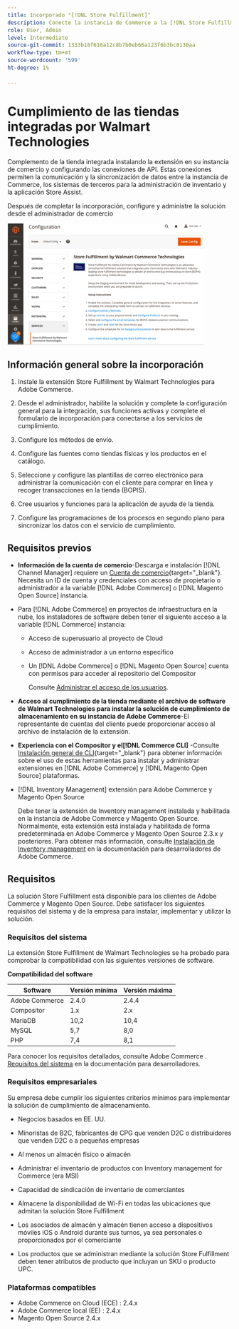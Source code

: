 ```yaml
---
title: Incorporado "[!DNL Store Fulfillment]"
description: Conecte la instancia de Commerce a la [!DNL Store Fulfillment Manager] completando algunos pasos de integración.
role: User, Admin
level: Intermediate
source-git-commit: 1333b18f610a12c8b7b0eb66a123f6b3bc8130aa
workflow-type: tm+mt
source-wordcount: '599'
ht-degree: 1%

---
```



# Cumplimiento de las tiendas integradas por Walmart Technologies

Complemento de la tienda integrada instalando la extensión en su instancia de comercio y configurando las conexiones de API. Estas conexiones permiten la comunicación y la sincronización de datos entre la instancia de Commerce, los sistemas de terceros para la administración de inventario y la aplicación Store Assist.

Después de completar la incorporación, configure y administre la solución desde el administrador de comercio

![[!DNL Store Fulfillment Service] configuración en la vista Administración](assets/store-fulfillment-admin-home.png)

## Información general sobre la incorporación

1. Instale la extensión Store Fulfillment by Walmart Technologies para Adobe Commerce.

1. Desde el administrador, habilite la solución y complete la configuración general para la integración, sus funciones activas y complete el formulario de incorporación para conectarse a los servicios de cumplimiento.

1. Configure los métodos de envío.

1. Configure las fuentes como tiendas físicas y los productos en el catálogo.

1. Seleccione y configure las plantillas de correo electrónico para administrar la comunicación con el cliente para comprar en línea y recoger transacciones en la tienda (BOPIS).

1. Cree usuarios y funciones para la aplicación de ayuda de la tienda.

1. Configure las programaciones de los procesos en segundo plano para sincronizar los datos con el servicio de cumplimiento.

## Requisitos previos

* **Información de la cuenta de comercio**-Descarga e instalación [!DNL Channel Manager] requiere un [Cuenta de comercio](https://docs.magento.com/user-guide/magento/magento-account.html){target=&quot;_blank&quot;}. Necesita un ID de cuenta y credenciales con acceso de propietario o administrador a la variable [!DNL Adobe Commerce] o [!DNL Magento Open Source] instancia.

* Para [!DNL Adobe Commerce] en proyectos de infraestructura en la nube, los instaladores de software deben tener el siguiente acceso a la variable [!DNL Commerce] instancia:

   * Acceso de superusuario al proyecto de Cloud
   * Acceso de administrador a un entorno específico
   * Un [!DNL Adobe Commerce] o [!DNL Magento Open Source] cuenta con permisos para acceder al repositorio del Compositor

      Consulte [Administrar el acceso de los usuarios](https://devdocs.magento.com/cloud/project/user-admin.html).

* **Acceso al cumplimiento de la tienda mediante el archivo de software de Walmart Technologies para instalar la solución de cumplimiento de almacenamiento en su instancia de Adobe Commerce**-El representante de cuentas del cliente puede proporcionar acceso al archivo de instalación de la extensión.

* **Experiencia con el Compositor y el[!DNL Commerce CLI]** -Consulte [Instalación general de CLI](https://devdocs.magento.com/extensions/install/){target=&quot;_blank&quot;} para obtener información sobre el uso de estas herramientas para instalar y administrar extensiones en [!DNL Adobe Commerce] y [!DNL Magento Open Source] plataformas.

* [!DNL Inventory Management] extensión para Adobe Commerce y Magento Open Source

   Debe tener la extensión de Inventory management instalada y habilitada en la instancia de Adobe Commerce y Magento Open Source. Normalmente, esta extensión está instalada y habilitada de forma predeterminada en Adobe Commerce y Magento Open Source 2.3.x y posteriores. Para obtener más información, consulte [Instalación de Inventory management](https://devdocs.magento.com/extensions/inventory-management/) en la documentación para desarrolladores de Adobe Commerce.

## Requisitos

La solución Store Fulfillment está disponible para los clientes de Adobe Commerce y Magento Open Source. Debe satisfacer los siguientes requisitos del sistema y de la empresa para instalar, implementar y utilizar la solución.

### Requisitos del sistema

La extensión Store Fulfillment de Walmart Technologies se ha probado para comprobar la compatibilidad con las siguientes versiones de software.

**Compatibilidad del software**

| **Software** | **Versión mínima** | **Versión máxima** |
|----------------|---------------------|---------------------|
| Adobe Commerce | 2.4.0 | 2.4.4 |
| Compositor | 1.x | 2.x |
| MariaDB | 10,2 | 10,4 |
| MySQL | 5,7 | 8,0 |
| PHP | 7,4 | 8,1 |

Para conocer los requisitos detallados, consulte Adobe Commerce . [Requisitos del sistema](https://devdocs.magento.com/guides/v2.4/install-gde/system-requirements.html) en la documentación para desarrolladores.

### Requisitos empresariales

Su empresa debe cumplir los siguientes criterios mínimos para implementar la solución de cumplimiento de almacenamiento.

* Negocios basados en EE. UU.

* Minoristas de B2C, fabricantes de CPG que venden D2C o distribuidores que venden D2C o a pequeñas empresas

* Al menos un almacén físico o almacén

* Administrar el inventario de productos con Inventory management for Commerce (era MSI)

* Capacidad de sindicación de inventario de comerciantes

* Almacene la disponibilidad de Wi-Fi en todas las ubicaciones que admitan la solución Store Fulfillment

* Los asociados de almacén y almacén tienen acceso a dispositivos móviles iOS o Android durante sus turnos, ya sea personales o proporcionados por el comerciante

* Los productos que se administran mediante la solución Store Fulfillment deben tener atributos de producto que incluyan un SKU o producto UPC.

### Plataformas compatibles

* Adobe Commerce on Cloud (ECE) : 2.4.x
* Adobe Commerce local (EE) : 2.4.x
* Magento Open Source 2.4.x
